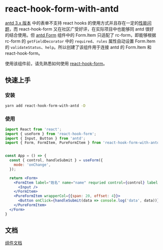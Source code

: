 # react-hook-form-with-antd

[antd 3.x 版本](https://ant-design-3x.gitee.io/components/form-cn/) 中的表单不支持 react hooks 的使用方式并且存在一定的[性能问题](https://github.com/ant-design/ant-design/issues?q=form+%E5%8D%A1%E9%A1%BF)，而 react-hook-form 又在社区广受好评，在实际项目中也能够同 antd 很好的结合使用。但 [antd Form](https://ant-design-3x.gitee.io/components/form-cn/) 组件中的 Form.Item 只适配了 rc-form，即能够根据 rc-form 的 `getFieldDecorator` 中的 `required`、`rules` 属性自动设置 Form.Item 的 `validateStatus`、`help`。所以创建了该组件用于连接 antd 的 Form.Item 和 react-hook-form。

使用该组件前，请先熟悉如何使用 [react-hook-form](https://react-hook-form.com/get-started#Quickstart)。

## 快速上手

### 安装
```bash
yarn add react-hook-form-with-antd -D
```

### 使用
```jsx | pure
import React from 'react';
import { useForm } from 'react-hook-form';
import { Input, Button } from 'antd';
import { Form, FormItem, PureFormItem } from 'react-hook-form-with-antd';


const App = () => {
  const { control, handleSubmit } = useForm({
    mode: 'onChange',
  });

  return <Form>
    <FormItem label="姓名" name="name" requried control={control} labelCol={{span: 4}} wrapperCol={{span: 20}}>
      <Input />
    </FormItem>
    <PureFormItem wrapperCol={{span: 20, offset: 4}}>
      <Button onClick={handleSubmit(data => console.log('data', data))}>保存</Button>
    </PureFormItem>
  </Form>
}
```
## 文档
[组件文档](/src/index.md)

